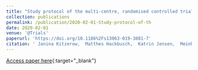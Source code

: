 ```yaml
---
title: "Study protocol of the multi-centre, randomised controlled trial of the Frankfurt Early Intervention Programme A-FFIP versus early intervention as usual for toddlers and preschool children with Autism Spectrum Disorder (A-FFIP study)"
collection: publications
permalink: /publication/2020-02-01-Study-protocol-of-th
date: 2020-02-01
venue: '@Trials'
paperurl: 'https://doi.org/10.1186%2Fs13063-019-3881-7'
citation: ' Janina Kitzerow,  Matthes Hackbusch,  Katrin Jensen,  Meinhard Kieser,  Michele Noterdaeme,  Ulrike Froehlich,  Regina Taurines,  Julia Gei{\ss}ler,  Nicole Wolff,  Veit Roessner,  Nico Bast,  Karoline Teufel,  Ziyon Kim,  Christine Freitag, &quot;Study protocol of the multi-centre, randomised controlled trial of the Frankfurt Early Intervention Programme A-FFIP versus early intervention as usual for toddlers and preschool children with Autism Spectrum Disorder (A-FFIP study).&quot; @Trials, 2020.'
---
```

[Access paper here](https://doi.org/10.1186%2Fs13063-019-3881-7){:target="_blank"}
